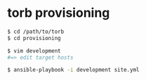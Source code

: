 # torb provisioning

```sh
$ cd /path/to/torb
$ cd provisioning

$ vim development
#=> edit target hosts

$ ansible-playbook -i development site.yml
```
